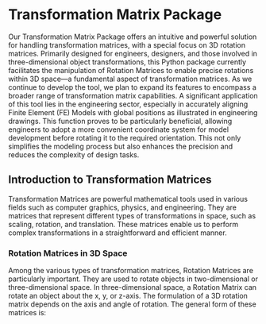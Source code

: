 # Transformation Matrix Package

Our Transformation Matrix Package offers an intuitive and powerful solution for handling transformation matrices, with a special focus on 3D rotation matrices.
Primarily designed for engineers, designers, and those involved in three-dimensional object transformations, this Python package currently facilitates the
manipulation of Rotation Matrices to enable precise rotations within 3D space—a fundamental aspect of transformation matrices. As we continue to develop the tool,
we plan to expand its features to encompass a broader range of transformation matrix capabilities. A significant application of this tool lies in the engineering sector,
especially in accurately aligning Finite Element (FE) Models with global positions as illustrated in engineering drawings. This function proves to be particularly beneficial,
allowing engineers to adopt a more convenient coordinate system for model development before rotating it to the required orientation. This not only simplifies
the modeling process but also enhances the precision and reduces the complexity of design tasks.

## Introduction to Transformation Matrices

Transformation Matrices are powerful mathematical tools used in various fields such as computer graphics, physics, 
and engineering. They are matrices that represent different types of transformations in space, such as scaling, 
rotation, and translation. These matrices enable us to perform complex transformations in a straightforward and efficient manner.

### Rotation Matrices in 3D Space

Among the various types of transformation matrices, Rotation Matrices are particularly important. They are used to rotate 
objects in two-dimensional or three-dimensional space.
In three-dimensional space, a Rotation Matrix can rotate an object about the x, y, or z-axis. The formulation of a 3D 
rotation matrix depends on the axis and angle of rotation. The general form of these matrices is:

